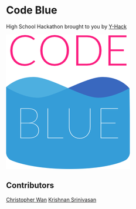# Code Blue

High School Hackathon brought to you by [Y-Hack](https://yhack.org)

![Code Blue Logo](/app/images/code-blue-logo.png)

## Contributors

[Christopher Wan](https://github.com/chrisxwan)
[Krishnan Srinivasan](https://github.com/krishnan-srinivasan)

